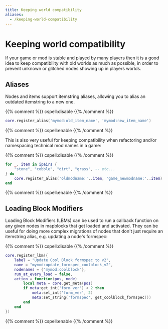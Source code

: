 ```yaml
---
title: Keeping world compatibility
aliases:
  - /keeping-world-compatibility
---
```


# Keeping world compatibility

If your game or mod is stable and played by many players then it is a good idea to keep compatibility with old worlds as much as possible, in order to prevent unknown or glitched nodes showing up in players worlds.

## Aliases

Nodes and items support itemstring aliases, allowing you to alias an outdated itemstring to a new one.

{{% comment %}} cspell:disable {{% /comment %}}

```lua
core.register_alias('mymod:old_item_name', 'mymod:new_item_name')
```

{{% comment %}} cspell:enable {{% /comment %}}

This is also very useful for keeping compatibility when refactoring and/or namespacing technical mod names in a game:

{{% comment %}} cspell:disable {{% /comment %}}

```lua
for _, item in ipairs {
	"stone", "cobble", "dirt", "grass", -- etc...
} do
	core.register_alias('oldmodname:'..item, 'game_newmodname:'..item)
end
```

{{% comment %}} cspell:enable {{% /comment %}}

## Loading Block Modifiers

Loading Block Modifiers (LBMs) can be used to run a callback function on any given nodes in mapblocks that get loaded and activated. They can be useful for doing more complex migrations of nodes that don't just require an itemstring alias, e.g. updating a node's formspec:

{{% comment %}} cspell:disable {{% /comment %}}

```lua
core.register_lbm({
	label = "Update Cool Block formspec to v2",
	name = "mymod:update_formspec_coolblock_v2",
	nodenames = {"mymod:coolblock"},
	run_at_every_load = false,
	action = function(pos, node)
		local meta = core.get_meta(pos)
		if meta:get_int('form_ver') < 2 then
			meta:set_int('form_ver', 2)
			meta:set_string('formspec', get_coolblock_formspec())
		end
	end
})
```

{{% comment %}} cspell:enable {{% /comment %}}

